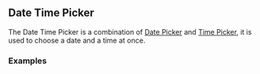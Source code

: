 ## Date Time Picker

The Date Time Picker is a combination of [Date Picker](https://material.google.com/components/pickers.html#pickers-date-pickers) and [Time Picker](https://material.google.com/components/pickers.html#pickers-time-pickers), it is used to choose a date and a time at once.

### Examples
